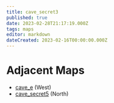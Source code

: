 ```yaml
---
title: cave_secret3
published: true
date: 2023-02-28T21:17:19.000Z
tags: maps
editor: markdown
dateCreated: 2023-02-16T00:00:00.000Z
---
```



# Adjacent Maps
 * [cave_e](/maps/cave_e) (West)
 * [cave_secret5](/maps/cave_secret5) (North)
